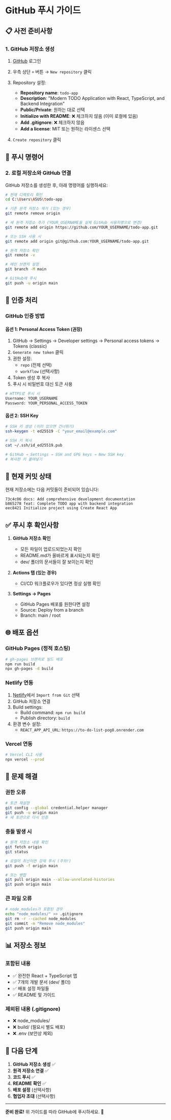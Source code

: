 # GitHub 푸시 가이드

## 📋 사전 준비사항

### 1. GitHub 저장소 생성
1. [GitHub](https://github.com) 로그인
2. 우측 상단 `+` 버튼 → `New repository` 클릭
3. Repository 설정:
   - **Repository name**: `todo-app`
   - **Description**: "Modern TODO Application with React, TypeScript, and Backend Integration"
   - **Public/Private**: 원하는 대로 선택
   - **Initialize with README**: ❌ 체크하지 않음 (이미 로컬에 있음)
   - **Add .gitignore**: ❌ 체크하지 않음
   - **Add a license**: MIT 또는 원하는 라이센스 선택

4. `Create repository` 클릭

## 🚀 푸시 명령어

### 2. 로컬 저장소와 GitHub 연결

GitHub 저장소를 생성한 후, 아래 명령어를 실행하세요:

```bash
# 현재 디렉토리 확인
cd C:\Users\ASUS\todo-app

# 기존 원격 저장소 제거 (있는 경우)
git remote remove origin

# 새 원격 저장소 추가 (YOUR_USERNAME을 실제 GitHub 사용자명으로 변경)
git remote add origin https://github.com/YOUR_USERNAME/todo-app.git

# 또는 SSH 사용 시
git remote add origin git@github.com:YOUR_USERNAME/todo-app.git

# 원격 저장소 확인
git remote -v

# 메인 브랜치 설정
git branch -M main

# GitHub에 푸시
git push -u origin main
```

## 🔐 인증 처리

### GitHub 인증 방법

#### 옵션 1: Personal Access Token (권장)
1. GitHub → Settings → Developer settings → Personal access tokens → Tokens (classic)
2. `Generate new token` 클릭
3. 권한 설정:
   - `repo` (전체 선택)
   - `workflow` (선택사항)
4. Token 생성 후 복사
5. 푸시 시 비밀번호 대신 토큰 사용

```bash
# HTTPS로 푸시 시
Username: YOUR_USERNAME
Password: YOUR_PERSONAL_ACCESS_TOKEN
```

#### 옵션 2: SSH Key
```bash
# SSH 키 생성 (이미 있으면 건너뛰기)
ssh-keygen -t ed25519 -C "your_email@example.com"

# SSH 키 복사
cat ~/.ssh/id_ed25519.pub

# GitHub → Settings → SSH and GPG keys → New SSH key
# 복사한 키 붙여넣기
```

## 📝 현재 커밋 상태

현재 저장소에는 다음 커밋들이 준비되어 있습니다:

```
73c4c06 docs: Add comprehensive development documentation
b865278 feat: Complete TODO app with backend integration
eec8421 Initialize project using Create React App
```

## ✅ 푸시 후 확인사항

1. **GitHub 저장소 확인**
   - 모든 파일이 업로드되었는지 확인
   - README.md가 올바르게 표시되는지 확인
   - dev/ 폴더의 문서들이 잘 보이는지 확인

2. **Actions 탭 (있는 경우)**
   - CI/CD 워크플로우가 있다면 정상 실행 확인

3. **Settings → Pages**
   - GitHub Pages 배포를 원한다면 설정
   - Source: Deploy from a branch
   - Branch: main / root

## 🌐 배포 옵션

### GitHub Pages (정적 호스팅)
```bash
# gh-pages 브랜치로 빌드 배포
npm run build
npx gh-pages -d build
```

### Netlify 연동
1. [Netlify](https://netlify.com)에서 `Import from Git` 선택
2. GitHub 저장소 연결
3. Build settings:
   - Build command: `npm run build`
   - Publish directory: `build`
4. 환경 변수 설정:
   - `REACT_APP_API_URL`: `https://to-do-list-pog8.onrender.com`

### Vercel 연동
```bash
# Vercel CLI 사용
npx vercel --prod
```

## 🔧 문제 해결

### 권한 오류
```bash
# 토큰 재설정
git config --global credential.helper manager
git push -u origin main
# 새 토큰으로 다시 인증
```

### 충돌 발생 시
```bash
# 원격 저장소 내용 확인
git fetch origin
git status

# 로컬이 최신이면 강제 푸시 (주의!)
git push -f origin main

# 또는 병합
git pull origin main --allow-unrelated-histories
git push origin main
```

### 큰 파일 오류
```bash
# node_modules가 포함된 경우
echo "node_modules/" >> .gitignore
git rm -r --cached node_modules
git commit -m "Remove node_modules"
git push origin main
```

## 📊 저장소 정보

### 포함된 내용
- ✅ 완전한 React + TypeScript 앱
- ✅ 7개의 개발 문서 (dev/ 폴더)
- ✅ 배포 설정 파일들
- ✅ README 및 가이드

### 제외된 내용 (.gitignore)
- ❌ node_modules/
- ❌ build/ (필요시 별도 배포)
- ❌ .env (보안상 제외)

## 🎯 다음 단계

1. **GitHub 저장소 생성** ✅
2. **원격 저장소 연결** ✅
3. **코드 푸시** ✅
4. **README 확인** ✅
5. **배포 설정** (선택사항)
6. **협업자 초대** (선택사항)

---

**준비 완료!** 위 가이드를 따라 GitHub에 푸시하세요. 🚀